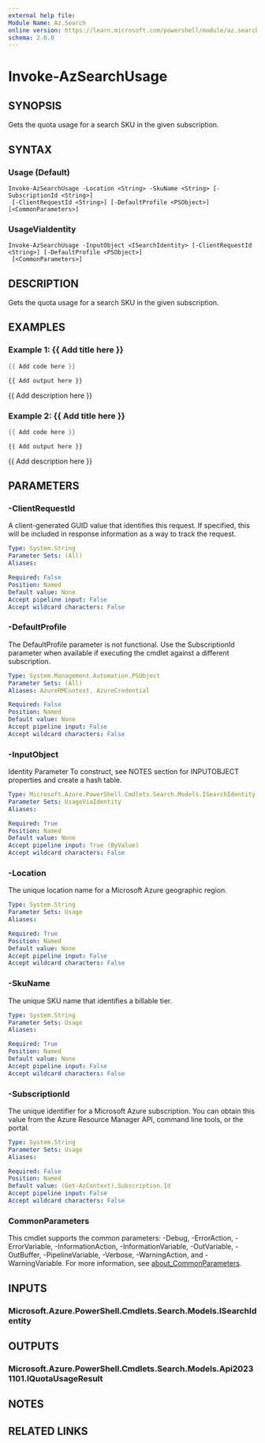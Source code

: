 ```yaml
---
external help file:
Module Name: Az.Search
online version: https://learn.microsoft.com/powershell/module/az.search/invoke-azsearchusage
schema: 2.0.0
---
```


# Invoke-AzSearchUsage

## SYNOPSIS
Gets the quota usage for a search SKU in the given subscription.

## SYNTAX

### Usage (Default)
```
Invoke-AzSearchUsage -Location <String> -SkuName <String> [-SubscriptionId <String>]
 [-ClientRequestId <String>] [-DefaultProfile <PSObject>] [<CommonParameters>]
```

### UsageViaIdentity
```
Invoke-AzSearchUsage -InputObject <ISearchIdentity> [-ClientRequestId <String>] [-DefaultProfile <PSObject>]
 [<CommonParameters>]
```

## DESCRIPTION
Gets the quota usage for a search SKU in the given subscription.

## EXAMPLES

### Example 1: {{ Add title here }}
```powershell
{{ Add code here }}
```

```output
{{ Add output here }}
```

{{ Add description here }}

### Example 2: {{ Add title here }}
```powershell
{{ Add code here }}
```

```output
{{ Add output here }}
```

{{ Add description here }}

## PARAMETERS

### -ClientRequestId
A client-generated GUID value that identifies this request.
If specified, this will be included in response information as a way to track the request.

```yaml
Type: System.String
Parameter Sets: (All)
Aliases:

Required: False
Position: Named
Default value: None
Accept pipeline input: False
Accept wildcard characters: False
```

### -DefaultProfile
The DefaultProfile parameter is not functional.
Use the SubscriptionId parameter when available if executing the cmdlet against a different subscription.

```yaml
Type: System.Management.Automation.PSObject
Parameter Sets: (All)
Aliases: AzureRMContext, AzureCredential

Required: False
Position: Named
Default value: None
Accept pipeline input: False
Accept wildcard characters: False
```

### -InputObject
Identity Parameter
To construct, see NOTES section for INPUTOBJECT properties and create a hash table.

```yaml
Type: Microsoft.Azure.PowerShell.Cmdlets.Search.Models.ISearchIdentity
Parameter Sets: UsageViaIdentity
Aliases:

Required: True
Position: Named
Default value: None
Accept pipeline input: True (ByValue)
Accept wildcard characters: False
```

### -Location
The unique location name for a Microsoft Azure geographic region.

```yaml
Type: System.String
Parameter Sets: Usage
Aliases:

Required: True
Position: Named
Default value: None
Accept pipeline input: False
Accept wildcard characters: False
```

### -SkuName
The unique SKU name that identifies a billable tier.

```yaml
Type: System.String
Parameter Sets: Usage
Aliases:

Required: True
Position: Named
Default value: None
Accept pipeline input: False
Accept wildcard characters: False
```

### -SubscriptionId
The unique identifier for a Microsoft Azure subscription.
You can obtain this value from the Azure Resource Manager API, command line tools, or the portal.

```yaml
Type: System.String
Parameter Sets: Usage
Aliases:

Required: False
Position: Named
Default value: (Get-AzContext).Subscription.Id
Accept pipeline input: False
Accept wildcard characters: False
```

### CommonParameters
This cmdlet supports the common parameters: -Debug, -ErrorAction, -ErrorVariable, -InformationAction, -InformationVariable, -OutVariable, -OutBuffer, -PipelineVariable, -Verbose, -WarningAction, and -WarningVariable. For more information, see [about_CommonParameters](http://go.microsoft.com/fwlink/?LinkID=113216).

## INPUTS

### Microsoft.Azure.PowerShell.Cmdlets.Search.Models.ISearchIdentity

## OUTPUTS

### Microsoft.Azure.PowerShell.Cmdlets.Search.Models.Api20231101.IQuotaUsageResult

## NOTES

## RELATED LINKS

